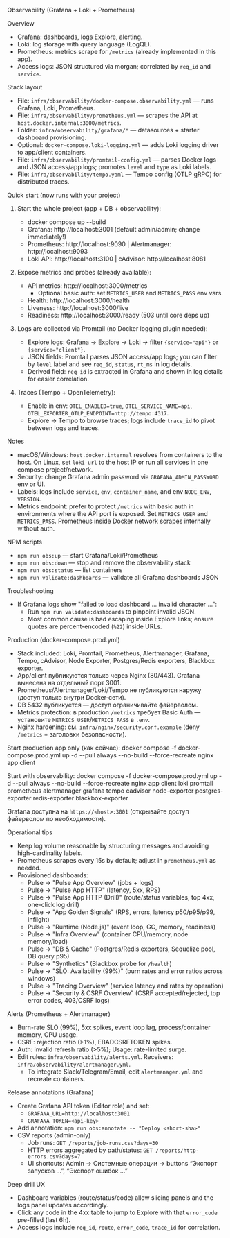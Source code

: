 Observability (Grafana + Loki + Prometheus)

Overview
- Grafana: dashboards, logs Explore, alerting.
- Loki: log storage with query language (LogQL).
- Prometheus: metrics scrape for `/metrics` (already implemented in this app).
 - Access logs: JSON structured via morgan; correlated by `req_id` and `service`.

Stack layout
- File: `infra/observability/docker-compose.observability.yml` — runs Grafana, Loki, Prometheus.
- File: `infra/observability/prometheus.yml` — scrapes the API at `host.docker.internal:3000/metrics`.
- Folder: `infra/observability/grafana/*` — datasources + starter dashboard provisioning.
- Optional: `docker-compose.loki-logging.yml` — adds Loki logging driver to app/client containers.
- File: `infra/observability/promtail-config.yml` — parses Docker logs and JSON access/app logs; promotes `level` and `type` as Loki labels.
 - File: `infra/observability/tempo.yaml` — Tempo config (OTLP gRPC) for distributed traces.

Quick start (now runs with your project)
1) Start the whole project (app + DB + observability):
   - docker compose up --build
   - Grafana: http://localhost:3001 (default admin/admin; change immediately!)
   - Prometheus: http://localhost:9090 | Alertmanager: http://localhost:9093
   - Loki API: http://localhost:3100 | cAdvisor: http://localhost:8081

2) Expose metrics and probes (already available):
   - API metrics: http://localhost:3000/metrics
     - Optional basic auth: set `METRICS_USER` and `METRICS_PASS` env vars.
   - Health: http://localhost:3000/health
   - Liveness: http://localhost:3000/live
   - Readiness: http://localhost:3000/ready (503 until core deps up)

3) Logs are collected via Promtail (no Docker logging plugin needed):
   - Explore logs: Grafana → Explore → Loki → filter `{service="api"}` or `{service="client"}`.
   - JSON fields: Promtail parses JSON access/app logs; you can filter by `level` label and see `req_id`, `status`, `rt_ms` in log details.
   - Derived field: `req_id` is extracted in Grafana and shown in log details for easier correlation.

4) Traces (Tempo + OpenTelemetry):
   - Enable in env: `OTEL_ENABLED=true`, `OTEL_SERVICE_NAME=api`, `OTEL_EXPORTER_OTLP_ENDPOINT=http://tempo:4317`.
   - Explore → Tempo to browse traces; logs include `trace_id` to pivot between logs and traces.

Notes
- macOS/Windows: `host.docker.internal` resolves from containers to the host. On Linux, set `loki-url` to the host IP or run all services in one compose project/network.
- Security: change Grafana admin password via `GRAFANA_ADMIN_PASSWORD` env or UI.
- Labels: logs include `service`, `env`, `container_name`, and env `NODE_ENV`, `VERSION`.
- Metrics endpoint: prefer to protect `/metrics` with basic auth in environments where the API port is exposed. Set `METRICS_USER` and `METRICS_PASS`. Prometheus inside Docker network scrapes internally without auth.

NPM scripts
- `npm run obs:up` — start Grafana/Loki/Prometheus
- `npm run obs:down` — stop and remove the observability stack
- `npm run obs:status` — list containers
- `npm run validate:dashboards` — validate all Grafana dashboards JSON

Troubleshooting
- If Grafana logs show "failed to load dashboard ... invalid character ...":
  - Run `npm run validate:dashboards` to pinpoint invalid JSON.
  - Most common cause is bad escaping inside Explore links; ensure quotes are percent-encoded (`%22`) inside URLs.

Production (docker-compose.prod.yml)
- Stack included: Loki, Promtail, Prometheus, Alertmanager, Grafana, Tempo, cAdvisor, Node Exporter, Postgres/Redis exporters, Blackbox exporter.
- App/client публикуются только через Nginx (80/443). Grafana вынесена на отдельный порт 3001.
- Prometheus/Alertmanager/Loki/Tempo не публикуются наружу (доступ только внутри Docker‑сети).
- DB 5432 публикуется — доступ ограничивайте файерволом.
- Metrics protection: в production `/metrics` требует Basic Auth — установите `METRICS_USER`/`METRICS_PASS` в `.env`.
- Nginx hardening: см. `infra/nginx/security.conf.example` (deny `/metrics` + заголовки безопасности).

Start production app only (как сейчас):
  docker compose -f docker-compose.prod.yml up -d --pull always --no-build --force-recreate nginx app client

Start with observability:
  docker compose -f docker-compose.prod.yml up -d --pull always --no-build --force-recreate nginx app client loki promtail prometheus alertmanager grafana tempo cadvisor node-exporter postgres-exporter redis-exporter blackbox-exporter

Grafana доступна на `https://<host>:3001` (открывайте доступ файерволом по необходимости).

Operational tips
- Keep log volume reasonable by structuring messages and avoiding high-cardinality labels.
- Prometheus scrapes every 15s by default; adjust in `prometheus.yml` as needed.
- Provisioned dashboards:
  - Pulse → "Pulse App Overview" (jobs + logs)
  - Pulse → "Pulse App HTTP" (latency, 5xx, RPS)
  - Pulse → "Pulse App HTTP (Drill)" (route/status variables, top 4xx, one-click log drill)
  - Pulse → "App Golden Signals" (RPS, errors, latency p50/p95/p99, inflight)
  - Pulse → "Runtime (Node.js)" (event loop, GC, memory, readiness)
  - Pulse → "Infra Overview" (container CPU/memory, node memory/load)
  - Pulse → "DB & Cache" (Postgres/Redis exporters, Sequelize pool, DB query p95)
  - Pulse → "Synthetics" (Blackbox probe for `/health`)
  - Pulse → "SLO: Availability (99%)" (burn rates and error ratios across windows)
  - Pulse → "Tracing Overview" (service latency and rates by operation)
  - Pulse → "Security & CSRF Overview" (CSRF accepted/rejected, top error codes, 403/CSRF logs)

Alerts (Prometheus + Alertmanager)
- Burn-rate SLO (99%), 5xx spikes, event loop lag, process/container memory, CPU usage.
- CSRF: rejection ratio (>1%), EBADCSRFTOKEN spikes.
- Auth: invalid refresh ratio (>5%); Usage: rate-limited surge.
- Edit rules: `infra/observability/alerts.yml`. Receivers: `infra/observability/alertmanager.yml`.
  - To integrate Slack/Telegram/Email, edit `alertmanager.yml` and recreate containers.

Release annotations (Grafana)
- Create Grafana API token (Editor role) and set:
  - `GRAFANA_URL=http://localhost:3001`
  - `GRAFANA_TOKEN=<api-key>`
- Add annotation: `npm run obs:annotate -- "Deploy <short-sha>"`
- CSV reports (admin-only)
  - Job runs: `GET /reports/job-runs.csv?days=30`
  - HTTP errors aggregated by path/status: `GET /reports/http-errors.csv?days=7`
  - UI shortcuts: Admin → Системные операции → buttons “Экспорт запусков …”, “Экспорт ошибок …”

Deep drill UX
- Dashboard variables (route/status/code) allow slicing panels and the logs panel updates accordingly.
- Click any code in the 4xx table to jump to Explore with that `error_code` pre-filled (last 6h).
- Access logs include `req_id`, `route`, `error_code`, `trace_id` for correlation.
